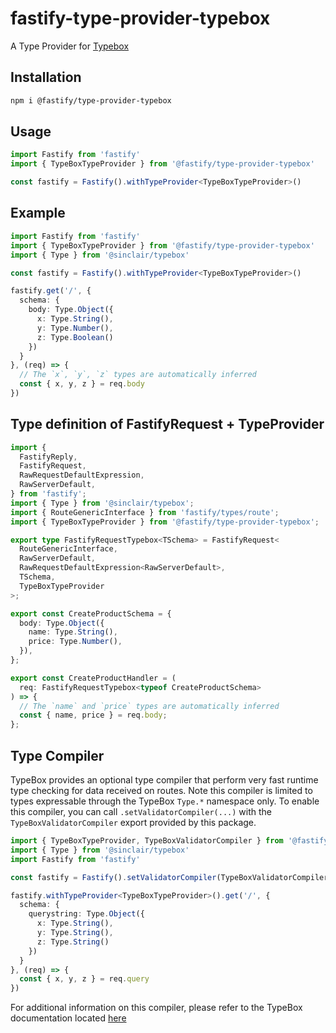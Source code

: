 # fastify-type-provider-typebox

A Type Provider for [Typebox](https://github.com/sinclairzx81/typebox)

## Installation

```sh
npm i @fastify/type-provider-typebox
```

## Usage

```ts
import Fastify from 'fastify'
import { TypeBoxTypeProvider } from '@fastify/type-provider-typebox'

const fastify = Fastify().withTypeProvider<TypeBoxTypeProvider>()
```

## Example

```ts
import Fastify from 'fastify'
import { TypeBoxTypeProvider } from '@fastify/type-provider-typebox'
import { Type } from '@sinclair/typebox'

const fastify = Fastify().withTypeProvider<TypeBoxTypeProvider>()

fastify.get('/', {
  schema: {
    body: Type.Object({
      x: Type.String(),
      y: Type.Number(),
      z: Type.Boolean()
    })
  }
}, (req) => {
  // The `x`, `y`, `z` types are automatically inferred
  const { x, y, z } = req.body
})
```

## Type definition of FastifyRequest + TypeProvider
```ts
import {
  FastifyReply,
  FastifyRequest,
  RawRequestDefaultExpression,
  RawServerDefault,
} from 'fastify';
import { Type } from '@sinclair/typebox';
import { RouteGenericInterface } from 'fastify/types/route';
import { TypeBoxTypeProvider } from '@fastify/type-provider-typebox';

export type FastifyRequestTypebox<TSchema> = FastifyRequest<
  RouteGenericInterface,
  RawServerDefault,
  RawRequestDefaultExpression<RawServerDefault>,
  TSchema,
  TypeBoxTypeProvider
>;

export const CreateProductSchema = {
  body: Type.Object({
    name: Type.String(),
    price: Type.Number(),
  }),
};

export const CreateProductHandler = (
  req: FastifyRequestTypebox<typeof CreateProductSchema>
) => {
  // The `name` and `price` types are automatically inferred
  const { name, price } = req.body;
};
```

## Type Compiler

TypeBox provides an optional type compiler that perform very fast runtime type checking for data received on routes. Note this compiler is limited to types expressable through the TypeBox `Type.*` namespace only. To enable this compiler, you can call `.setValidatorCompiler(...)` with the `TypeBoxValidatorCompiler` export provided by this package.

```ts
import { TypeBoxTypeProvider, TypeBoxValidatorCompiler } from '@fastify/type-provider-typebox'
import { Type } from '@sinclair/typebox'
import Fastify from 'fastify'

const fastify = Fastify().setValidatorCompiler(TypeBoxValidatorCompiler)

fastify.withTypeProvider<TypeBoxTypeProvider>().get('/', {
  schema: {
    querystring: Type.Object({
      x: Type.String(),
      y: Type.String(),
      z: Type.String()
    })
  }
}, (req) => {
  const { x, y, z } = req.query
})
```

For additional information on this compiler, please refer to the TypeBox documentation located [here](https://github.com/sinclairzx81/typebox#Compiler)
